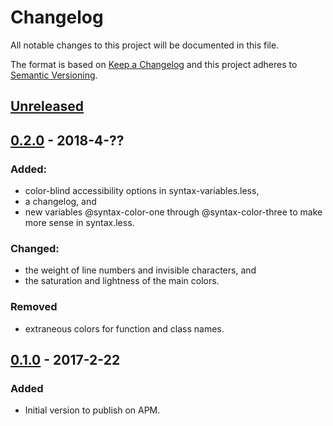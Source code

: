 # Changelog
All notable changes to this project will be documented in this file.

The format is based on [Keep a Changelog](http://keepachangelog.com/en/1.0.0/)
and this project adheres to [Semantic Versioning](http://semver.org/spec/v2.0.0.html).

## [Unreleased]

## [0.2.0] - 2018-4-??
### Added:
- color-blind accessibility options in syntax-variables.less,
- a changelog, and
- new variables @syntax-color-one through @syntax-color-three to make more sense in syntax.less.

### Changed:
- the weight of line numbers and invisible characters, and
- the saturation and lightness of the main colors.

### Removed
- extraneous colors for function and class names.

## [0.1.0] - 2017-2-22
### Added
- Initial version to publish on APM.

[Unreleased]: https://github.com/imyxh/lowcolor-syntax-dark
[0.2.0]: https://github.com/imyxh/lowcolor-syntax-dark/compare/v0.1.0...v0.2.0
[0.1.0]: https://github.com/imyxh/lowcolor-syntax-dark/releases/tag/v0.1.0
